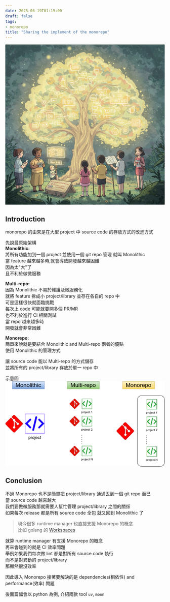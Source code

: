 ```yaml
---
date: 2025-06-19T01:19:00  
draft: false
tags:
- monorepo
title: "Sharing the implement of the monorepo"
---
```

![alt](images/banner.png)  

<!--more-->

## Introduction
monorepo 的由來是在大型 project 中 source code 的存放方式的改進方式

先說最原始架構  
**Monolithic:**  
將所有功能加到一個 project 並使用一個 git repo 管理 就叫 Monolithic  
當 feature 越來越多時,就會導致開發越來越困難  
因為太"大"了  
且不利於做微服務  

**Multi-repo:**  
因為 Monolithic 不易於維護及微服務化  
就將 feature 拆成小 project/library 並存在各自的 repo 中  
可是這樣很快就面臨挑戰  
每次上 code 可能就要開多個 PR/MR  
也不利於進行 CI 相關測試  
當 repo 越來越多時  
開發就會非常困難  

**Monorepo:**  
簡單來說就是要結合 Monolithic and Multi-repo 兩者的優點  
使用 Monolithic 的管理方式  

讓 source code 能以 Multi-repo 的方式儲存  
並將所有的 project/library 存放於單一 repo 中    

示意圖  
![repo](images/repo.png)



## Conclusion

不過 Monorepo 也不是簡單把 project/library 通通丟到一個 git repo 而已  
當 source code 越來越大  
我們要做微服務那就需要人幫忙管理 project/library 之間的關係  
如果每次 release 都是所有 source code 全包 就又回到 Monolithic 了  

> 現今很多 runtime manager 也直接支援 Monorepo 的概念  
比如 golang 的 [Workspaces](https://go.dev/ref/mod#workspaces)   

就算 runtime manager 有支援 Monorepo 的概念  
再來會碰到的就是 CI 效率問題  
舉例如果我們每次做 lint 都是對所有 source code 執行  
而不是對異動的 project/library  
那顯然很沒效率  

因此導入 Monorepo 接著要解決的是 dependencies(相依性) and performance(效率) 問題  

後面篇幅會以 python 為例, 介紹兩款 tool `uv`, `moon`  

